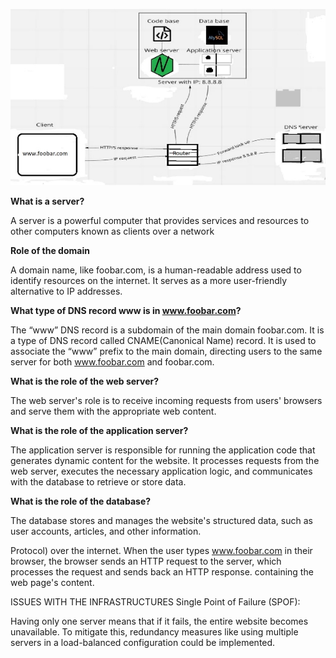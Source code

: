 ﻿![](Aspose.Words.c7dd84b0-d2bb-43ba-a288-859e44efd145.001.jpeg)

**What is a server?**

A server is a powerful computer that provides services and resources to other computers known as clients over a network

**Role of the domain**

A domain name, like foobar.com, is a human-readable address used to identify resources on the internet. It serves as a more user-friendly alternative to IP addresses.

**What type of DNS record www is in www.foobar.com?**

The “www” DNS record is a subdomain of the main domain foobar.com. It is a type of DNS record called CNAME(Canonical Name) record. It is used to associate the “www” prefix to the main domain, directing users to the same server for both www.foobar.com and foobar.com.

**What is the role of the web server?**

The web server's role is to receive incoming requests from users' browsers and serve them with the appropriate web content.

**What is the role of the application server?**

The application server is responsible for running the application code that generates dynamic content for the website. It processes requests from the web server, executes the necessary application logic, and communicates with the database to retrieve or store data.

**What is the role of the database?**

The database stores and manages the website's structured data, such as user accounts, articles, and other information.

Protocol) over the internet. When the user types www.foobar.com in their browser, the browser sends an HTTP request to the server, which processes the request and sends back an HTTP response. containing the web page's content.

ISSUES WITH THE INFRASTRUCTURES Single Point of Failure (SPOF):

Having only one server means that if it fails, the entire website becomes unavailable. To mitigate this, redundancy measures like using multiple servers in a load-balanced configuration could be implemented.
